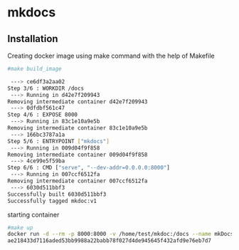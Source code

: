 # mkdocs


## Installation
Creating docker image  using make command with the help of Makefile
```sh
#make build_image

 ---> ce6df3a2aa02
Step 3/6 : WORKDIR /docs
 ---> Running in d42e7f209943
Removing intermediate container d42e7f209943
 ---> 0dfdbf561c47
Step 4/6 : EXPOSE 8000
 ---> Running in 83c1e10a9e5b
Removing intermediate container 83c1e10a9e5b
 ---> 166bc3787a1a
Step 5/6 : ENTRYPOINT ["mkdocs"]
 ---> Running in 009d04f9f858
Removing intermediate container 009d04f9f858
 ---> 4ce99e5f59ba
Step 6/6 : CMD ["serve", "--dev-addr=0.0.0.0:8000"]
 ---> Running in 007ccf6512fa
Removing intermediate container 007ccf6512fa
 ---> 6030d511bbf3
Successfully built 6030d511bbf3
Successfully tagged mkdoc:v1
```

starting container

```sh
#make up
docker run -d --rm -p 8000:8000 -v /home/test/mkdoc:/docs --name mkDocs mkdoc:v1
ae218433d7116aded53bb9988a22babb78f027d4de945645f432afd9e76eb7d7
```
